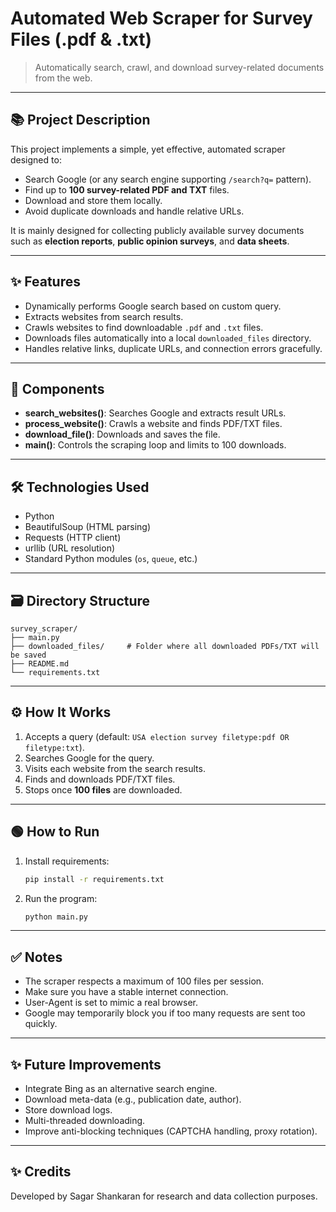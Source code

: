 # Automated Web Scraper for Survey Files (.pdf & .txt)

> Automatically search, crawl, and download survey-related documents from the web.

---

## 📚 Project Description

This project implements a simple, yet effective, automated scraper designed to:

- Search Google (or any search engine supporting `/search?q=` pattern).
- Find up to **100 survey-related PDF and TXT** files.
- Download and store them locally.
- Avoid duplicate downloads and handle relative URLs.

It is mainly designed for collecting publicly available survey documents such as **election reports**, **public opinion surveys**, and **data sheets**.

---

## ✨ Features

- Dynamically performs Google search based on custom query.
- Extracts websites from search results.
- Crawls websites to find downloadable `.pdf` and `.txt` files.
- Downloads files automatically into a local `downloaded_files` directory.
- Handles relative links, duplicate URLs, and connection errors gracefully.

---

## 🧩 Components

- **search_websites()**: Searches Google and extracts result URLs.
- **process_website()**: Crawls a website and finds PDF/TXT files.
- **download_file()**: Downloads and saves the file.
- **main()**: Controls the scraping loop and limits to 100 downloads.

---

## 🛠️ Technologies Used

- Python
- BeautifulSoup (HTML parsing)
- Requests (HTTP client)
- urllib (URL resolution)
- Standard Python modules (`os`, `queue`, etc.)

---

## 🗃️ Directory Structure

```
survey_scraper/
├── main.py
├── downloaded_files/     # Folder where all downloaded PDFs/TXT will be saved
├── README.md
└── requirements.txt
```

---

## ⚙️ How It Works

1. Accepts a query (default: `USA election survey filetype:pdf OR filetype:txt`).
2. Searches Google for the query.
3. Visits each website from the search results.
4. Finds and downloads PDF/TXT files.
5. Stops once **100 files** are downloaded.

---

## 🟢 How to Run

1. Install requirements:
   ```bash
   pip install -r requirements.txt
   ```
2. Run the program:
   ```bash
   python main.py
   ```

---

## ✅ Notes

- The scraper respects a maximum of 100 files per session.
- Make sure you have a stable internet connection.
- User-Agent is set to mimic a real browser.
- Google may temporarily block you if too many requests are sent too quickly.

---

## ✨ Future Improvements

- Integrate Bing as an alternative search engine.
- Download meta-data (e.g., publication date, author).
- Store download logs.
- Multi-threaded downloading.
- Improve anti-blocking techniques (CAPTCHA handling, proxy rotation).

---

## ✨ Credits

Developed by Sagar Shankaran for research and data collection purposes.


